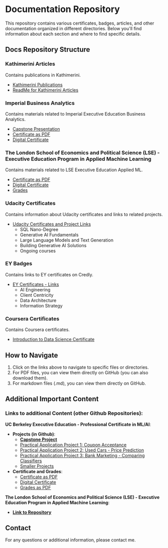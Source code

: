 # Documentation Repository

This repository contains various certificates, badges, articles, and other documentation organized in different directories. Below you'll find information about each section and where to find specific details.

## Docs Repository Structure

### Kathimerini Articles
Contains publications in Kathimerini.
- [Kathimerini Publications](Kathimerini%20Articles/Kathimerini_publications.pdf)
- [ReadMe for Kathimerini Articles](Kathimerini%20Articles/ReadMe_KathimeriniArticles.md)

### Imperial Business Analytics
Contains materials related to Imperial Executive Education Business Analytics.
- [Capstone Presentation](Imperial_Business_Analytics/CapstonePresentation/CapstonePresentation_VTsoumpris.pdf)
- [Certificate as PDF](Imperial_Business_Analytics/Certificate/IBA_Cert_vtsoumpris.pdf)
- [Digital Certificate](https://certificates.emeritus.org/707f65ae-1571-4d17-a4e9-d7ef5467dcf9#acc.6yHG0mLs)

### The London School of Economics and Political Science (LSE) - Executive Education Program in Applied Machine Learning
Contains materials related to LSE Executive Education Applied ML.
- [Certificate as PDF](LSE_AppliedML/cert/lc0kdrtn_1671608659721.pdf)
- [Digital Certificate](https://lse.credential.getsmarter.com/91052ac7-5387-465c-b354-e2411c651447#acc.oLCZlIv2)
- [Grades](LSE_AppliedML/grades/Letter_of_Completion_Vasileios_Tsoumpris.pdf)

### Udacity Certificates
Contains information about Udacity certificates and links to related projects.
- [Udacity Certificates and Project Links](Udacity%20Certificates/Udacity%20Certificates.md)
  - SQL Nano-Degree
  - Generative AI Fundamentals
  - Large Language Models and Text Generation
  - Building Generative AI Solutions
  - Ongoing courses

### EY Badges
Contains links to EY certificates on Credly.
- [EY Certificates - Links](EY%20Badges/EY_Credly_Links.md)
  - AI Engineering
  - Client Centricity
  - Data Architecture
  - Information Strategy
 
### Coursera Certificates
Contains Coursera certificates.
- [Introduction to Data Science Certificate](Coursera%20Certificates/Coursera_IntroDS.pdf)


## How to Navigate

1. Click on the links above to navigate to specific files or directories.
2. For PDF files, you can view them directly on GitHub (you can also download them).
3. For markdown files (.md), you can view them directly on GitHub.


## Additional Important Content
### Links to additional Content (other Github Repositories):
**UC Berkeley Executive Education - Professional Certificate in ML/AI**:
- **Projects (in Github)**:
    - [**Capstone Project**](https://github.com/vtsou359/Credit_Score_Classification_Project)
    - [Practical Application Project 1: Coupon Acceptance](https://github.com/vtsou359/CouponAcceptance)
    - [Practical Application Project 2: Used Cars - Price Prediction](https://github.com/vtsou359/UsedCarsPrice)
    - [Practical Application Project 3: Bank Marketing - Comparing Classifiers](https://github.com/vtsou359/BankMarketing_ComparingClassifiers)
    - [Smaller Projects](https://github.com/vtsou359/BHMLAI_WeeklyProjects/tree/main)
- **Certificate and Grades**:
  - [Certificate as PDF](https://github.com/vtsou359/BHMLAI_WeeklyProjects/blob/main/certificate/cert/UCB_MLAI_Certificate.pdf)
  - [Digital Certificate](https://certificates.emeritus.org/5971945d-cda7-43e9-b493-9db0c6db7881#acc.hQFzRJNd)
  - [Grades as PDF](https://github.com/vtsou359/BHMLAI_WeeklyProjects/blob/main/certificate/grades/UCB_MLAI_Grades.pdf)

**The London School of Economics and Political Science (LSE) - Executive Education Program in Applied Machine Learning**:
- [**Link to Repository**](https://github.com/vtsou359/LSE_ExecEd_AppliedML)

## Contact

For any questions or additional information, please contact me.